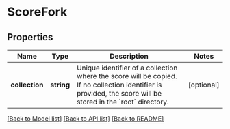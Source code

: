 # ScoreFork

## Properties
Name | Type | Description | Notes
------------ | ------------- | ------------- | -------------
**collection** | **string** | Unique identifier of a collection where the score will be copied. If no collection identifier is provided, the score will be stored in the &#x60;root&#x60; directory. | [optional] 

[[Back to Model list]](../README.md#documentation-for-models) [[Back to API list]](../README.md#documentation-for-api-endpoints) [[Back to README]](../README.md)


